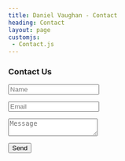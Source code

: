 ```yaml
---
title: Daniel Vaughan - Contact
heading: Contact
layout: page
customjs:
 - Contact.js
---
```


<div class="col-lg-6">
<div class="contact-form-cont">
<h3>Contact Us</h3>
<form action="https://formspree.io/danielvaughan@outcoder.com" method="post">
    <input type="text" name="name" class="form-control" placeholder="Name" />
    <p class="help-block"></p>
    <input type="email" name="_replyto" id="email" class="form-control" placeholder="Email" />
    <p class="help-block"></p>
    <textarea type="text" name="MessageBody" class="form-control" placeholder="Message"></textarea>
    <input type="hidden" name="_next" value="http://danielvaughan.org/FormSubmitted/" />
    <input type="hidden" name="_subject" value="Contact" />
    <input type="hidden" name="_format" value="plain" />
    <input type="text" name="_gotcha" style="display:none" />
    <p class="help-block"></p>
    <input type="submit" value="Send" id="validate" class="btn btn-primary btn-xl" />
</form>
</div>
</div>

<h2 id='result'></h2>